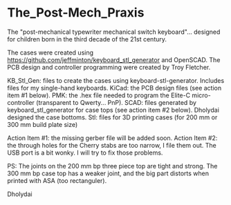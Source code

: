 # The_Post-Mech_Praxis
The "post-mechanical typewriter mechanical switch keyboard"... designed for children born in the third decade of the 21st century.

The cases were created using https://github.com/jeffminton/keyboard_stl_generator and OpenSCAD.
The PCB design and controller programming were created by Troy Fletcher.

KB_Stl_Gen: files to create the cases using keyboard-stl-generator. Includes files for my single-hand keyboards.
KiCad:      the PCB design files (see action item #1 below).
PMK:        the .hex file needed to program the Elite-C micro-controller (transparent to Qwerty... PnP).
SCAD:       files generated by keyboard_stl_generator for case tops (see action item #2 below). Dholydai designed the case bottoms.
Stl:        files for 3D printing cases (for 200 mm or 300 mm build plate size)

Action Item #1: the missing gerber file will be added soon.
Action Item #2: the through holes for the Cherry stabs are too narrow, I file them out. The USB port is a bit wonky. I will try to fix those problems.

PS: The joints on the 200 mm bp three piece top are tight and strong. The 300 mm bp case top has a weaker joint, and the big part distorts when printed with ASA (too rectanguler).

Dholydai
